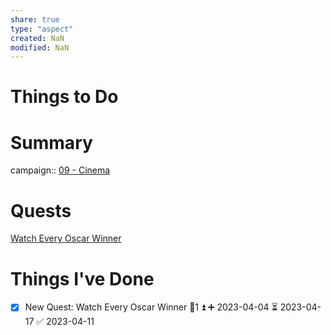 ```yaml
---
share: true
type: "aspect"
created: NaN 
modified: NaN
---
```


# Things to Do
# Summary
campaign:: [09 - Cinema](./09%20-%20Cinema.md)

# Quests
[Watch Every Oscar Winner](./Watch%20Every%20Oscar%20Winner.md)
# Things I've Done
- [x] New Quest: Watch Every Oscar Winner 🥄1 ⏫ ➕ 2023-04-04 ⏳ 2023-04-17 ✅ 2023-04-11
